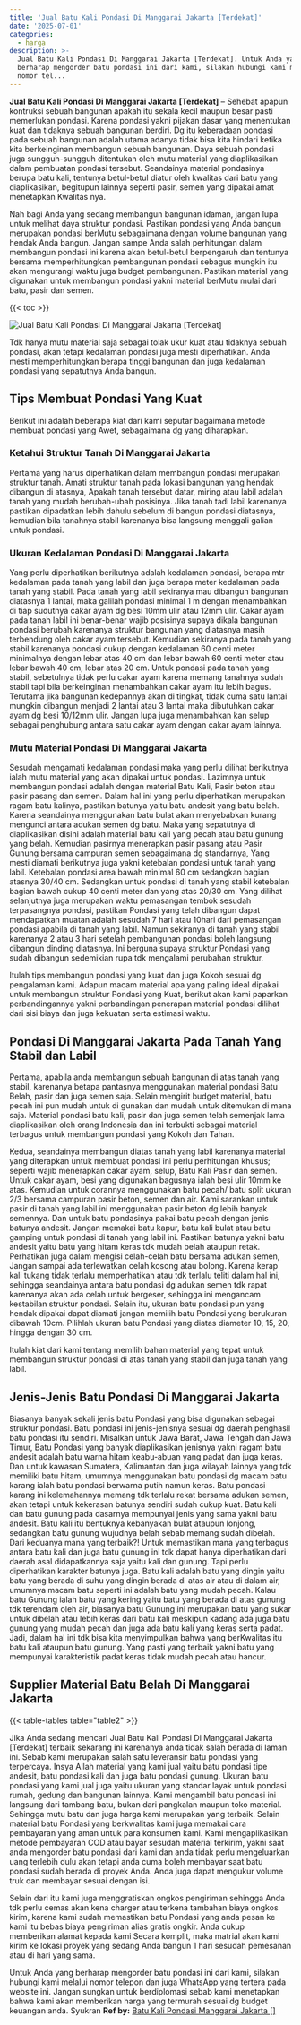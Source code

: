 ```yaml
---
title: 'Jual Batu Kali Pondasi Di Manggarai Jakarta [Terdekat]'
date: '2025-07-01'
categories:
  - harga
description: >-
  Jual Batu Kali Pondasi Di Manggarai Jakarta [Terdekat]. Untuk Anda yang
  berharap mengorder batu pondasi ini dari kami, silakan hubungi kami melalui
  nomor tel...
---
```


**Jual Batu Kali Pondasi Di Manggarai Jakarta \[Terdekat\]** – Sehebat apapun kontruksi sebuah bangunan apakah itu sekala kecil maupun besar pasti memerlukan pondasi. Karena pondasi yakni pijakan dasar yang menentukan kuat dan tidaknya sebuah bangunan berdiri. Dg itu keberadaan pondasi pada sebuah bangunan adalah utama adanya tidak bisa kita hindari ketika kita berkeinginan membangun sebuah bangunan. Daya sebuah pondasi juga sungguh-sungguh ditentukan oleh mutu material yang diaplikasikan dalam pembuatan pondasi tersebut. Seandainya material pondasinya berupa batu kali, tentunya betul-betul diatur oleh kwalitas dari batu yang diaplikasikan, begitupun lainnya seperti pasir, semen yang dipakai amat menetapkan Kwalitas nya.

Nah bagi Anda yang sedang membangun bangunan idaman, jangan lupa untuk melihat daya struktur pondasi. Pastikan pondasi yang Anda bangun merupakan pondasi berMutu sebagaimana dengan volume bangunan yang hendak Anda bangun. Jangan sampe Anda salah perhitungan dalam membangun pondasi ini karena akan betul-betul berpengaruh dan tentunya bersama memperhitungkan pembangunan pondasi sebagus mungkin itu akan mengurangi waktu juga budget pembangunan. Pastikan material yang digunakan untuk membangun pondasi yakni material berMutu mulai dari batu, pasir dan semen.

{{< toc >}}

![Jual Batu Kali Pondasi Di Manggarai Jakarta [Terdekat]](/images/jual-batu-kali-18.png)

Tdk hanya mutu material saja sebagai tolak ukur kuat atau tidaknya sebuah pondasi, akan tetapi kedalaman pondasi juga mesti diperhatikan. Anda mesti memperhitungkan berapa tinggi bangunan dan juga kedalaman pondasi yang sepatutnya Anda bangun.

## Tips Membuat Pondasi Yang Kuat

Berikut ini adalah beberapa kiat dari kami seputar bagaimana metode membuat pondasi yang Awet, sebagaimana dg yang diharapkan.

### Ketahui Struktur Tanah Di Manggarai Jakarta

Pertama yang harus diperhatikan dalam membangun pondasi merupakan struktur tanah. Amati struktur tanah pada lokasi bangunan yang hendak dibangun di atasnya, Apakah tanah tersebut datar, miring atau labil adalah tanah yang mudah berubah-ubah posisinya. Jika tanah tadi labil karenanya pastikan dipadatkan lebih dahulu sebelum di bangun pondasi diatasnya, kemudian bila tanahnya stabil karenanya bisa langsung menggali galian untuk pondasi.

### Ukuran Kedalaman Pondasi Di Manggarai Jakarta

Yang perlu diperhatikan berikutnya adalah kedalaman pondasi, berapa mtr kedalaman pada tanah yang labil dan juga berapa meter kedalaman pada tanah yang stabil. Pada tanah yang labil sekiranya mau dibangun bangunan diatasnya 1 lantai, maka galilah pondasi minimal 1 m dengan menambahkan di tiap sudutnya cakar ayam dg besi 10mm ulir atau 12mm ulir. Cakar ayam pada tanah labil ini benar-benar wajib posisinya supaya dikala bangunan pondasi berubah karenanya struktur bangunan yang diatasnya masih terbendung oleh cakar ayam tersebut. Kemudian sekiranya pada tanah yang stabil karenanya pondasi cukup dengan kedalaman 60 centi meter minimalnya dengan lebar atas 40 cm dan lebar bawah 60 centi meter atau lebar bawah 40 cm, lebar atas 20 cm. Untuk pondasi pada tanah yang stabil, sebetulnya tidak perlu cakar ayam karena memang tanahnya sudah stabil tapi bila berkeinginan menambahkan cakar ayam itu lebih bagus. Terutama jika bangunan kedepannya akan di tingkat, tidak cuma satu lantai mungkin dibangun menjadi 2 lantai atau 3 lantai maka dibutuhkan cakar ayam dg besi 10/12mm ulir. Jangan lupa juga menambahkan kan selup sebagai penghubung antara satu cakar ayam dengan cakar ayam lainnya.

### Mutu Material Pondasi Di Manggarai Jakarta

Sesudah mengamati kedalaman pondasi maka yang perlu dilihat berikutnya ialah mutu material yang akan dipakai untuk pondasi. Lazimnya untuk membangun pondasi adalah dengan material Batu Kali, Pasir beton atau pasir pasang dan semen. Dalam hal ini yang perlu diperhatikan merupakan ragam batu kalinya, pastikan batunya yaitu batu andesit yang batu belah. Karena seandainya menggunakan batu bulat akan menyebabkan kurang mengunci antara adukan semen dg batu. Maka yang sepatutnya di diaplikasikan disini adalah material batu kali yang pecah atau batu gunung yang belah. Kemudian pasirnya menerapkan pasir pasang atau Pasir Gunung bersama campuran semen sebagaimana dg standarnya, Yang mesti diamati berikutnya juga yakni ketebalan pondasi untuk tanah yang labil. Ketebalan pondasi area bawah minimal 60 cm sedangkan bagian atasnya 30/40 cm. Sedangkan untuk pondasi di tanah yang stabil ketebalan bagian bawah cukup 40 centi meter dan yang atas 20/30 cm. Yang dilihat selanjutnya juga merupakan waktu pemasangan tembok sesudah terpasangnya pondasi, pastikan Pondasi yang telah dibangun dapat mendapatkan muatan adalah sesudah 7 hari atau 10hari dari pemasangan pondasi apabila di tanah yang labil. Namun sekiranya di tanah yang stabil karenanya 2 atau 3 hari setelah pembangunan pondasi boleh langsung dibangun dinding diatasnya. Ini berguna supaya struktur Pondasi yang sudah dibangun sedemikian rupa tdk mengalami perubahan struktur.

Itulah tips membangun pondasi yang kuat dan juga Kokoh sesuai dg pengalaman kami. Adapun macam material apa yang paling ideal dipakai untuk membangun struktur Pondasi yang Kuat, berikut akan kami paparkan perbandingannya yakni perbandingan penerapan material pondasi dilihat dari sisi biaya dan juga kekuatan serta estimasi waktu.

## Pondasi Di Manggarai Jakarta Pada Tanah Yang Stabil dan Labil

Pertama, apabila anda membangun sebuah bangunan di atas tanah yang stabil, karenanya betapa pantasnya menggunakan material pondasi Batu Belah, pasir dan juga semen saja. Selain mengirit budget material, batu pecah ini pun mudah untuk di gunakan dan mudah untuk ditemukan di mana saja. Material pondasi batu kali, pasir dan juga semen telah semenjak lama diaplikasikan oleh orang Indonesia dan ini terbukti sebagai material terbagus untuk membangun pondasi yang Kokoh dan Tahan.

Kedua, seandainya membangun diatas tanah yang labil karenanya material yang diterapkan untuk membuat pondasi ini perlu perhitungan khusus; seperti wajib menerapkan cakar ayam, selup, Batu Kali Pasir dan semen. Untuk cakar ayam, besi yang digunakan bagusnya ialah besi ulir 10mm ke atas. Kemudian untuk corannya menggunakan batu pecah/ batu split ukuran 2/3 bersama campuran pasir beton, semen dan air. Kami sarankan untuk pasir di tanah yang labil ini menggunakan pasir beton dg lebih banyak semennya. Dan untuk batu pondasinya pakai batu pecah dengan jenis batunya andesit. Jangan memakai batu kapur, batu kali bulat atau batu gamping untuk pondasi di tanah yang labil ini. Pastikan batunya yakni batu andesit yaitu batu yang hitam keras tdk mudah belah ataupun retak. Perhatikan juga dalam mengisi celah-celah batu bersama adukan semen, Jangan sampai ada terlewatkan celah kosong atau bolong. Karena kerap kali tukang tidak terlalu memperhatikan atau tdk terlalu teliti dalam hal ini, sehingga seandainya antara batu pondasi dg adukan semen tdk rapat karenanya akan ada celah untuk bergeser, sehingga ini mengancam kestabilan struktur pondasi. Selain itu, ukuran batu pondasi pun yang hendak dipakai dapat diamati jangan memilih batu Pondasi yang berukuran dibawah 10cm. Pilihlah ukuran batu Pondasi yang diatas diameter 10, 15, 20, hingga dengan 30 cm.

Itulah kiat dari kami tentang memilih bahan material yang tepat untuk membangun struktur pondasi di atas tanah yang stabil dan juga tanah yang labil.

## Jenis-Jenis Batu Pondasi Di Manggarai Jakarta

Biasanya banyak sekali jenis batu Pondasi yang bisa digunakan sebagai struktur pondasi. Batu pondasi ini jenis-jenisnya sesuai dg daerah penghasil batu pondasi itu sendiri. Misalkan untuk Jawa Barat, Jawa Tengah dan Jawa Timur, Batu Pondasi yang banyak diaplikasikan jenisnya yakni ragam batu andesit adalah batu warna hitam keabu-abuan yang padat dan juga keras. Dan untuk kawasan Sumatera, Kalimantan dan juga wilayah lainnya yang tdk memiliki batu hitam, umumnya menggunakan batu pondasi dg macam batu karang ialah batu pondasi berwarna putih namun keras. Batu pondasi karang ini kelemahannya memang tdk terlalu rekat bersama adukan semen, akan tetapi untuk kekerasan batunya sendiri sudah cukup kuat. Batu kali dan batu gunung pada dasarnya mempunyai jenis yang sama yakni batu andesit. Batu kali itu bentuknya kebanyakan bulat ataupun lonjong, sedangkan batu gunung wujudnya belah sebab memang sudah dibelah. Dari keduanya mana yang terbaik?! Untuk memastikan mana yang terbagus antara batu kali dan juga batu gunung ini tdk dapat hanya diperhatikan dari daerah asal didapatkannya saja yaitu kali dan gunung. Tapi perlu diperhatikan karakter batunya juga. Batu kali adalah batu yang dingin yaitu batu yang berada di suhu yang dingin berada di atas air atau di dalam air, umumnya macam batu seperti ini adalah batu yang mudah pecah. Kalau batu Gunung ialah batu yang kering yaitu batu yang berada di atas gunung tdk terendam oleh air, biasanya batu Gunung ini merupakan batu yang sukar untuk dibelah atau lebih keras dari batu kali meskipun kadang ada juga batu gunung yang mudah pecah dan juga ada batu kali yang keras serta padat. Jadi, dalam hal ini tdk bisa kita menyimpulkan bahwa yang berKwalitas itu batu kali ataupun batu gunung. Yang pasti yang terbaik yakni batu yang mempunyai karakteristik padat keras tidak mudah pecah atau hancur.

## Supplier Material Batu Belah Di Manggarai Jakarta

{{< table-tables table="table2" >}}

Jika Anda sedang mencari Jual Batu Kali Pondasi Di Manggarai Jakarta \[Terdekat\] terbaik sekarang ini karenanya anda tidak salah berada di laman ini. Sebab kami merupakan salah satu leveransir batu pondasi yang terpercaya. Insya Allah material yang kami jual yaitu batu pondasi tipe andesit, batu pondasi kali dan juga batu pondasi gunung. Ukuran batu pondasi yang kami jual juga yaitu ukuran yang standar layak untuk pondasi rumah, gedung dan bangunan lainnya. Kami mengambil batu pondasi ini langsung dari tambang batu, bukan dari pangkalan maupun toko material. Sehingga mutu batu dan juga harga kami merupakan yang terbaik. Selain material batu Pondasi yang berkwalitas kami juga memakai cara pembayaran yang aman untuk para konsumen kami. Kami mengaplikasikan metode pembayaran COD atau bayar sesudah material terkirim, yakni saat anda mengorder batu pondasi dari kami dan anda tidak perlu mengeluarkan uang terlebih dulu akan tetapi anda cuma boleh membayar saat batu pondasi sudah berada di proyek Anda. Anda juga dapat mengukur volume truk dan membayar sesuai dengan isi.

Selain dari itu kami juga menggratiskan ongkos pengiriman sehingga Anda tdk perlu cemas akan kena charger atau terkena tambahan biaya ongkos kirim, karena kami sudah memastikan batu Pondasi yang anda pesan ke kami itu bebas biaya pengiriman alias gratis ongkir. Anda cukup memberikan alamat kepada kami Secara komplit, maka matrial akan kami kirim ke lokasi proyek yang sedang Anda bangun 1 hari sesudah pemesanan atau di hari yang sama.

Untuk Anda yang berharap mengorder batu pondasi ini dari kami, silakan hubungi kami melalui nomor telepon dan juga WhatsApp yang tertera pada website ini. Jangan sungkan untuk berdiplomasi sebab kami menetapkan bahwa kami akan memberikan harga yang termurah sesuai dg budget keuangan anda. Syukran
**Ref by:** [Batu Kali Pondasi Manggarai Jakarta []](https://id.wikipedia.org/wiki/Batu)
